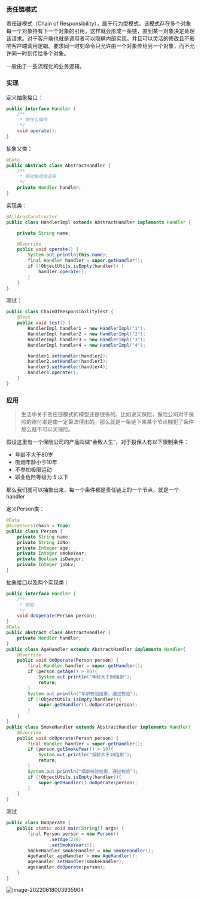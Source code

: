### 责任链模式

责任链模式（Chain of Responsibility），属于行为型模式。该模式存在多个对象每一个对象持有下一个对象的引用，这样就会形成一条链，直到某一对象决定处理该请求。对于客户端也就是调用者可以隐瞒内部实现。并且可以灵活的修改且不影响客户端调用逻辑。要求同一时刻命令只允许由一个对象传给另一个对象，而不允许同一时刻传给多个对象。

一般由于一些流程化的业务逻辑。

### 实现

定义抽象接口：

```java
public interface Handler {
    /**
     * 做什么操作
     */
    void operate();
}
```

抽象父类：

```java
@Data
public abstract class AbstractHandler {
    /**
     * 将对象组合进来
     */
    private Handler handler;
}
```

实现类：

```java
@AllArgsConstructor
public class HandlerImpl extends AbstractHandler implements Handler {

    private String name;

    @Override
    public void operate() {
        System.out.println(this.name);
        final Handler handler = super.getHandler();
        if (!ObjectUtils.isEmpty(handler)) {
            handler.operate();
        }
    }
}
```

测试：

```java
public class ChainOfResponsibilityTest {
    @Test
    public void test() {
        HandlerImpl handler1 = new HandlerImpl("1");
        HandlerImpl handler2 = new HandlerImpl("2");
        HandlerImpl handler3 = new HandlerImpl("3");
        HandlerImpl handler4 = new HandlerImpl("4");

        handler1.setHandler(handler2);
        handler2.setHandler(handler3);
        handler3.setHandler(handler4);
        handler1.operate();
    }
}
```



### 应用

> 生活中关于责任链模式的模型还是很多的。比如说买保险，保险公司对于保险的赔付率是由一定算法得出的。那么就是一条链下来某个节点触犯了条件那么就不可以买保险。

假设这里有一个保险公司的产品叫做“金致人生”，对于投保人有以下限制条件：

- 年龄不大于80岁
- 吸烟年龄小于10年
- 不参加极限运动
- 职业危险等级为 5 以下

那么我们就可以抽象出来，每一个条件都是责任链上的一个节点，就是一个handler

定义Person类：

```java
@Data
@Accessors(chain = true)
public class Person {
    private String name;
    private String idNo;
    private Integer age;
    private Integer smokeYear;
    private Boolean isDanger;
    private Integer jobLv;
}
```

抽象接口以及两个实现类：

```java
public interface Handler {
    /**
     * 校验
     */
    void doOperate(Person person);
}
@Data
public abstract class AbstractHandler {
    private Handler handler;
}
public class AgeHandler extends AbstractHandler implements Handler{
    @Override
    public void doOperate(Person person) {
        final Handler handler = super.getHandler();
        if (person.getAge() > 80){
            System.out.println("年龄大于80阻断");
            return;
        }
        System.out.println("年龄校验结束，通过校验");
        if (!ObjectUtils.isEmpty(handler)){
            super.getHandler().doOperate(person);
        }
    }
}
public class SmokeHandler extends AbstractHandler implements Handler{
    @Override
    public void doOperate(Person person) {
        final Handler handler = super.getHandler();
        if (person.getSmokeYear() > 10){
            System.out.println("烟龄大于10阻断");
            return;
        }
        System.out.println("烟龄校验结束，通过校验");
        if (!ObjectUtils.isEmpty(handler)){
            super.getHandler().doOperate(person);
        }
    }
}
```

测试

```java
public class DoOperate {
    public static void main(String[] args) {
        final Person person = new Person()
                .setAge(220)
                .setSmokeYear(5);
        SmokeHandler smokeHandler = new SmokeHandler();
        AgeHandler ageHandler = new AgeHandler();
        ageHandler.setHandler(smokeHandler);
        ageHandler.doOperate(person);
    }
}
```

![image-20220618003935904](/Users/rolyfish/Desktop/MyFoot/设计模式/责任链模式.assets/image-20220618003935904.png)







